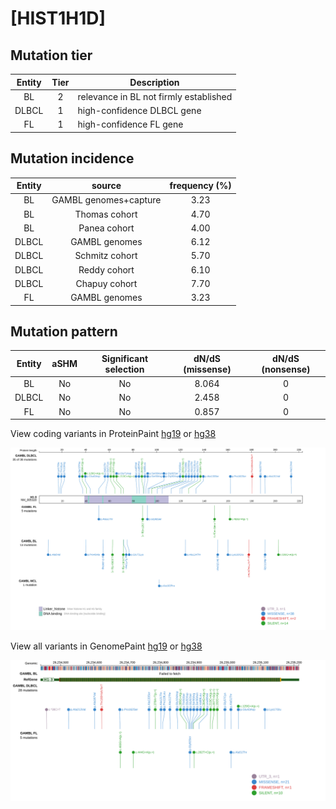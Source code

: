 # [HIST1H1D]

## Mutation tier

|Entity|Tier|Description                           |
|:------:|:----:|--------------------------------------|
|BL    |2   |relevance in BL not firmly established|
|DLBCL |1   |high-confidence DLBCL gene            |
|FL    |1   |high-confidence FL gene               |
## Mutation incidence

|Entity|source               |frequency (%)|
|:------:|:---------------------:|:-------------:|
|BL    |GAMBL genomes+capture|3.23         |
|BL    |Thomas cohort        |4.70         |
|BL    |Panea cohort         |4.00         |
|DLBCL |GAMBL genomes        |6.12         |
|DLBCL |Schmitz cohort       |5.70         |
|DLBCL |Reddy cohort         |6.10         |
|DLBCL |Chapuy cohort        |7.70         |
|FL    |GAMBL genomes        |3.23         |

## Mutation pattern

|Entity|aSHM|Significant selection|dN/dS (missense)|dN/dS (nonsense)|
|:------:|:----:|:---------------------:|:----------------:|:----------------:|
|BL    |No  |No                   |8.064           |0               |
|DLBCL |No  |No                   |2.458           |0               |
|FL    |No  |No                   |0.857           |0               |




View coding variants in ProteinPaint [hg19](https://www.bcgsc.ca/downloads/morinlab/GAMBL/test/genes/HIST1H1D_protein.html)  or [hg38](https://www.bcgsc.ca/downloads/morinlab/GAMBL/test/genes/HIST1H1D_protein_hg38.html)

![image](images/proteinpaint/HIST1H1D_NM_005320.svg)

View all variants in GenomePaint [hg19](https://www.bcgsc.ca/downloads/morinlab/GAMBL/test/genes/HIST1H1D.html)  or [hg38](https://www.bcgsc.ca/downloads/morinlab/GAMBL/test/genes/HIST1H1D_hg38.html)

![image](images/proteinpaint/HIST1H1D.svg)
